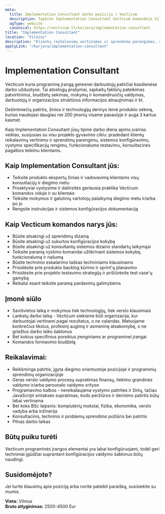 ```yaml
---
meta:
  title: Implementation Consultant darbo pozicija | Vecticum
  description: Tapkite Implementation Consultant Vecticum komandoje Vilniuje. Konfigūruokite sprendimus, konsultuokite klientus ir dalyvaukite visame projekto cikle. Atlyginimas 2500-4500€.
  ogType: website
  canonical: https://vecticum.lt/karjera/implementation-consultant
title: "Implementation Consultant"
location: "Vilnius"
description: "Klientų reikalavimų vertinimas ir sprendimų parengimas, sistemos konfigūravimas, specifikacijų rengimas, funkcionalumo testavimas, konsultacinė pagalba klientams"
applyLink: "/karjera/implementation-consultant"
---
```


# Implementation Consultant

Vecticum kuria programinę įrangą geresnei darbuotojų patirčiai kasdienėse darbo užduotyse. Tai atostogų prašymai, sąskaitų faktūrų pateikimas patvirtinimui, biudžetų sekimas, mokymų ir komandiruočių valdymas, darbuotojų ir organizacijos struktūros informacijos atnaujinimas ir kt.

Dešimtmečių patirtis, žinios ir technologijų derinys lėmė produkto sėkmę, kuriuo naudojasi daugiau nei 200 įmonių visame pasaulyje ir auga 3 kartus kasmet.

Kaip Implementation Consultant jūsų tipinė darbo diena apims įvairias veiklas, susijusias su visu projekto gyvavimo ciklu: pradedant klientų reikalavimų vertinimu ir sprendimų parengimu, sistemos konfigūravimu, vystymo specifikacijų rengimu, funkcionalumo testavimu, konsultacinės pagalbos teikimu klientams.

<h2>Kaip Implementation Consultant jūs:</h2>

- Teiksite produkto ekspertų žinias ir vadovavimą klientams visų konsultacijų ir diegimo metu
- Proaktyviai vystysime ir dalinsitės geriausia praktika Vecticum komandos viduje ir su klientais
- Teiksite mokymus ir galutinių vartotojų palaikymą diegimo metu ir/arba po jo
- Rengsite instrukcijas ir sistemos konfigūracijos dokumentaciją

<h2>Kaip Vecticum komandos narys jūs:</h2>

- Būsite atsakingi už sprendimų dizainą
- Būsite atsakingi už sukurtos konfigūracijos kokybę
- Būsite atsakingi už konsultantų sistemos dizaino standartų laikymąsi
- Teiksite paramą vystimo komandai užtikrinant sistemos kokybę, funkcionalumą ir našumą
- Būsite techninio eskalarimo taškas techniniams klausimams
- Prisidėsite prie produkto backlog kūrimo ir sprint'ų planavimo
- Prisidėsite prie projekto testavimo strategijų ir prižiūrėsite test case'ų gamybą
- Reikalui esant teiksite paramą pardavimų galimybėms

<h2>Įmonė siūlo</h2>

- Savišvietos laiką ir mokymus tiek technologijų, tiek verslo klausimais
- Lankstų darbo laiką - Vecticum siekiame būti organizacija, kur darbuotojai vertinami pagal rezultatus, o ne valandas. Matuojame konkrečius tikslus, profesinį augimą ir asmeninę atsakomybę, o ne griežtus darbo laiko šablonus
- Bet kokius specifinius poreikius įrenginiams ar programinei įrangai
- Komandos formavimo biudžetą

<h2>Reikalavimai:</h2>

- Reikšminga patirtis, įgyta diegimo orientuotoje pozicijoje ir programinių sprendimų organizacijoje
- Geras verslo valdymo procesų supratimas finansų, tiekimo grandinės valdymo ir/arba personalo valdymo srityse
- Programavimo kalbos - nereikalaujama vystymo patirties ir žinių, tačiau JavaScript sintaksės supratimas, kodo peržiūros ir derinimo patirtis būtų labai vertinama
- Bet koks BSc laipsnis: kompiuterių mokslai, fizika, ekonomika, verslo vadyba arba inžinerija
- Konsultacinis, techninis ir problemų sprendimo požiūris bei patirtis
- Pilnas darbo laikas

<h2>Būtų puiku turėti</h2>

Vecticum programinės įrangos elementai yra labai konfigūruojami, todėl geri techniniai įgūdžiai suprantant konfigūracijos valdymo šablonus būtų naudingi.

<h2>Susidomėjote?</h2>

Jei turite klausimų apie poziciją arba norite pateikti paraišką, susisiekite su mumis.

<strong>Vieta:</strong> Vilnius  
<strong>Bruto atlyginimas:</strong> 2500-4500 Eur